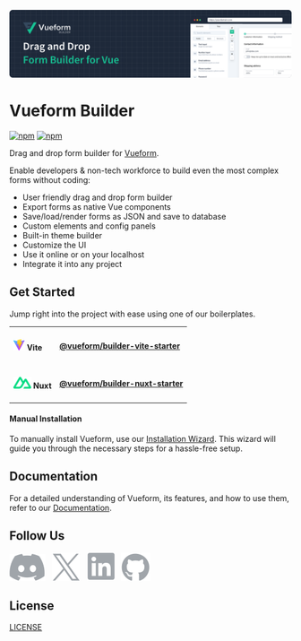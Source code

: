 [![Vuefom](./.github/assets/banner.svg)](https://builder.vueform.com?cid=builder)

# Vueform Builder

<p>
  <a href="https://www.npmjs.com/package/@vueform/builder" target="_blank"><img alt="npm" src="https://img.shields.io/npm/dt/@vueform/builder?color=%2317c495"></a>
  <a href="https://www.npmjs.com/package/@vueform/builder" target="_blank"><img alt="npm" src="https://img.shields.io/npm/v/@vueform/builder?color=%2317c495"></a>
</p>

Drag and drop form builder for [Vueform](https://github.com/vueform/vueform).

Enable developers & non-tech workforce to build even the most complex forms without coding:

- User friendly drag and drop form builder
- Export forms as native Vue components
- Save/load/render forms as JSON and save to database
- Custom elements and config panels
- Built-in theme builder
- Customize the UI
- Use it online or on your localhost
- Integrate it into any project

## Get Started

Jump right into the project with ease using one of our boilerplates.

<table>
  <tbody>
    <tr>
      <td>
        <h4><img src="./.github/assets/vite.svg" height="21" /> Vite</h4>
      </td>
      <td>
         <h4><a href="https://github.com/vueform/builder-vite-starter">@vueform/builder-vite-starter</a></h4>
      </td>
    </tr>
    <tr>
      <td>
        <h4><img src="./.github/assets/nuxt.svg" height="21" /> Nuxt</h4>
      </td>
      <td>
         <h4><a href="https://github.com/vueform/builder-nuxt-starter">@vueform/builder-nuxt-starter</a></h4>
      </td>
    </tr>
  </tbody>
</table>

#### Manual Installation

To manually install Vueform, use our [Installation Wizard](https://builder.vueform.com/docs/installation?cid=builder). This wizard will guide you through the necessary steps for a hassle-free setup.

## Documentation

For a detailed understanding of Vueform, its features, and how to use them, refer to our [Documentation](https://builder.vueform.com/docs/saving?cid=builder).

## Follow Us

<p>
  <a href="https://discord.gg/WhX2nG6GTQ" target="_blank"><img src="./.github/assets/discord.svg" alt="Vueform on Discord" title="Vueform on Discord"></a>&nbsp;&nbsp;
  <a href="https://twitter.com/vueform" target="_blank"><img src="./.github/assets/x.svg" alt="Vueform on X" title="Vueform on X"></a>&nbsp;&nbsp;
  <a href="https://www.linkedin.com/company/vueform" target="_blank"><img src="./.github/assets/linkedin.svg" alt="Vueform on LinkedIn" title="Vueform on LinkedIn"></a>&nbsp;&nbsp;
  <a href="https://github.com/vueform" target="_blank"><img src="./.github/assets/github.svg" alt="Vueform on GitHub" title="Vueform on GitHub"></a>
</p>

## License

[LICENSE](https://vueform.com/license-agreement?cid=builder)